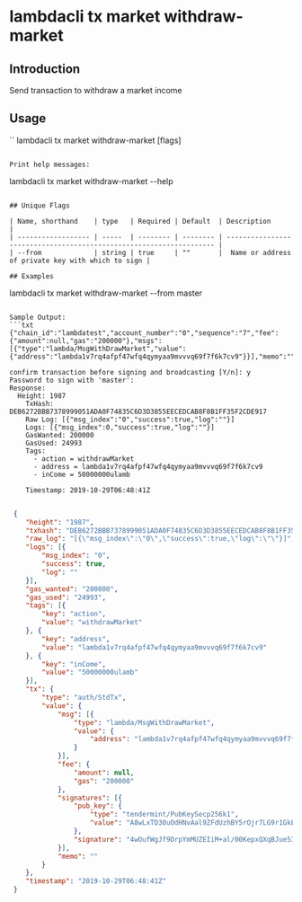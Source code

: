 # lambdacli tx market withdraw-market

## Introduction

Send transaction to withdraw a market income

## Usage

``
lambdacli tx market withdraw-market [flags]
```

Print help messages:
```
lambdacli tx market withdraw-market --help
```

## Unique Flags

| Name, shorthand    | type   | Required | Default  | Description                                                         |
| ------------------ | -----  | -------- | -------- | ------------------------------------------------------------------- | 
| --from             | string | true     | ""       |  Name or address of private key with which to sign |

## Examples

```
 lambdacli tx market withdraw-market --from master

```

Sample Output:
```txt
{"chain_id":"lambdatest","account_number":"0","sequence":"7","fee":{"amount":null,"gas":"200000"},"msgs":[{"type":"lambda/MsgWithDrawMarket","value":{"address":"lambda1v7rq4afpf47wfq4qymyaa9mvvvq69f7f6k7cv9"}}],"memo":""}

confirm transaction before signing and broadcasting [Y/n]: y
Password to sign with 'master':
Response:
  Height: 1987
    TxHash: DEB6272BBB7378999051ADA0F74835C6D3D3855EECEDCAB8F8B1FF35F2CDE917
    Raw Log: [{"msg_index":"0","success":true,"log":""}]
    Logs: [{"msg_index":0,"success":true,"log":""}]
    GasWanted: 200000
    GasUsed: 24993
    Tags: 
      - action = withdrawMarket
      - address = lambda1v7rq4afpf47wfq4qymyaa9mvvvq69f7f6k7cv9
      - inCome = 50000000ulamb
  
    Timestamp: 2019-10-29T06:48:41Z
    
```

```json
 {
 	"height": "1987",
 	"txhash": "DEB6272BBB7378999051ADA0F74835C6D3D3855EECEDCAB8F8B1FF35F2CDE917",
 	"raw_log": "[{\"msg_index\":\"0\",\"success\":true,\"log\":\"\"}]",
 	"logs": [{
 		"msg_index": "0",
 		"success": true,
 		"log": ""
 	}],
 	"gas_wanted": "200000",
 	"gas_used": "24993",
 	"tags": [{
 		"key": "action",
 		"value": "withdrawMarket"
 	}, {
 		"key": "address",
 		"value": "lambda1v7rq4afpf47wfq4qymyaa9mvvvq69f7f6k7cv9"
 	}, {
 		"key": "inCome",
 		"value": "50000000ulamb"
 	}],
 	"tx": {
 		"type": "auth/StdTx",
 		"value": {
 			"msg": [{
 				"type": "lambda/MsgWithDrawMarket",
 				"value": {
 					"address": "lambda1v7rq4afpf47wfq4qymyaa9mvvvq69f7f6k7cv9"
 				}
 			}],
 			"fee": {
 				"amount": null,
 				"gas": "200000"
 			},
 			"signatures": [{
 				"pub_key": {
 					"type": "tendermint/PubKeySecp256k1",
 					"value": "A8wLxTD30uOdHNvAal9ZFdUzhBY5rOjr7LG9r1GkEtzX"
 				},
 				"signature": "4wOufWgJf9DrpYmMUZEIiM+al/00KepxQXqBJue53IEGVnaFQvFud51UfVB6h4fhwurJP2c4pwj1PxT88I60yA=="
 			}],
 			"memo": ""
 		}
 	},
 	"timestamp": "2019-10-29T06:48:41Z"
 }
```
